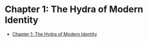 # Chapter 1: The Hydra of Modern Identity

- [Chapter 1: The Hydra of Modern Identity](#chapter-1-the-hydra-of-modern-identity)
